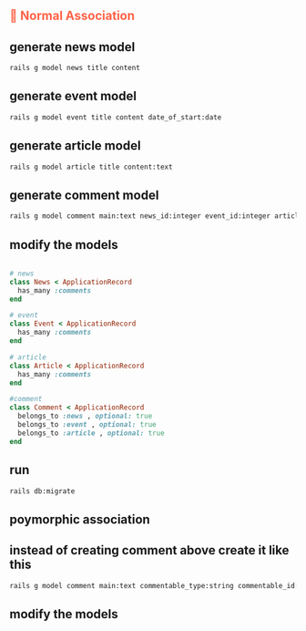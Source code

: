 ## <font style="color:tomato">💮 Normal Association </font>

## generate news model
```bash
rails g model news title content
```

## generate event model

```bash
rails g model event title content date_of_start:date
```

## generate article model

```bash
rails g model article title content:text
```

## generate comment model

```bash
rails g model comment main:text news_id:integer event_id:integer article_id:integer
```

## modify the models

```ruby

# news
class News < ApplicationRecord
  has_many :comments
end

# event
class Event < ApplicationRecord
  has_many :comments
end

# article
class Article < ApplicationRecord
  has_many :comments
end

#comment
class Comment < ApplicationRecord
  belongs_to :news , optional: true
  belongs_to :event , optional: true
  belongs_to :article , optional: true
end

```


## run

```bash
rails db:migrate
```
## <font style="color=green"> poymorphic association </font>

## instead of creating comment above create it like this

```bash
rails g model comment main:text commentable_type:string commentable_id:integer
```

## modify the models

```ruby
